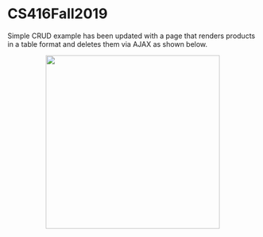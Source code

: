 # CS416Fall2019

Simple CRUD example has been updated with a page that renders products in a table format and deletes them via AJAX as shown below.
<p align="center">
  <img src="https://s5.gifyu.com/images/ezgif.com-video-to-gif-10116fef8dfc4283db.gif" width="350">
</p>
